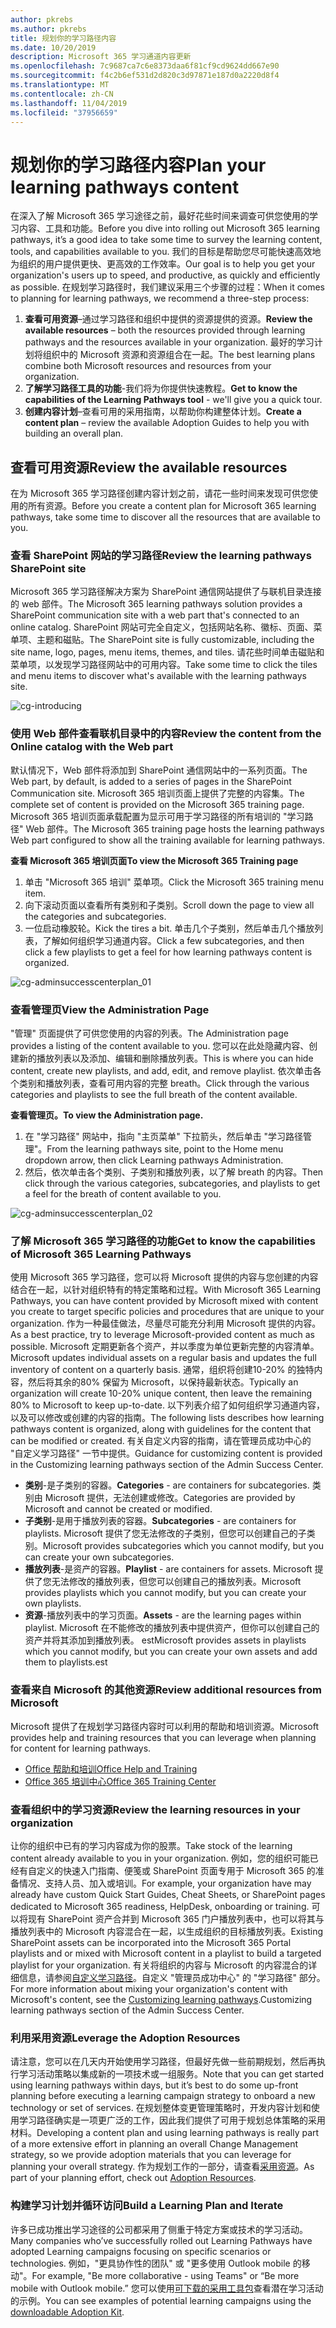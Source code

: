 ```yaml
---
author: pkrebs
ms.author: pkrebs
title: 规划你的学习路径内容
ms.date: 10/20/2019
description: Microsoft 365 学习通道内容更新
ms.openlocfilehash: 7c9687ca7c6e8373daa6f81cf9cd9624dd667e90
ms.sourcegitcommit: f4c2b6ef531d2d820c3d97871e187d0a2220d8f4
ms.translationtype: MT
ms.contentlocale: zh-CN
ms.lasthandoff: 11/04/2019
ms.locfileid: "37956659"
---
```

# <a name="plan-your-learning-pathways-content"></a><span data-ttu-id="e811e-103">规划你的学习路径内容</span><span class="sxs-lookup"><span data-stu-id="e811e-103">Plan your learning pathways content</span></span>
<span data-ttu-id="e811e-104">在深入了解 Microsoft 365 学习途径之前，最好花些时间来调查可供您使用的学习内容、工具和功能。</span><span class="sxs-lookup"><span data-stu-id="e811e-104">Before you dive into rolling out Microsoft 365 learning pathways, it’s a good idea to take some time to survey the learning content, tools, and capabilities available to you.</span></span> <span data-ttu-id="e811e-105">我们的目标是帮助您尽可能快速高效地为组织的用户提供更快、更高效的工作效率。</span><span class="sxs-lookup"><span data-stu-id="e811e-105">Our goal is to help you get your organization's users up to speed, and productive, as quickly and efficiently as possible.</span></span> <span data-ttu-id="e811e-106">在规划学习路径时，我们建议采用三个步骤的过程：</span><span class="sxs-lookup"><span data-stu-id="e811e-106">When it comes to planning for learning pathways, we recommend a three-step process:</span></span>

1. <span data-ttu-id="e811e-107">**查看可用资源**–通过学习路径和组织中提供的资源提供的资源。</span><span class="sxs-lookup"><span data-stu-id="e811e-107">**Review the available resources** – both the resources provided through learning pathways and the resources available in your organization.</span></span> <span data-ttu-id="e811e-108">最好的学习计划将组织中的 Microsoft 资源和资源组合在一起。</span><span class="sxs-lookup"><span data-stu-id="e811e-108">The best learning plans combine both Microsoft resources and resources from your organization.</span></span>
2. <span data-ttu-id="e811e-109">**了解学习路径工具的功能**-我们将为你提供快速教程。</span><span class="sxs-lookup"><span data-stu-id="e811e-109">**Get to know the capabilities of the Learning Pathways tool** - we'll give you a quick tour.</span></span> 
3. <span data-ttu-id="e811e-110">**创建内容计划**–查看可用的采用指南，以帮助你构建整体计划。</span><span class="sxs-lookup"><span data-stu-id="e811e-110">**Create a content plan** – review the available Adoption Guides to help you with building an overall plan.</span></span>

## <a name="review-the-available-resources"></a><span data-ttu-id="e811e-111">查看可用资源</span><span class="sxs-lookup"><span data-stu-id="e811e-111">Review the available resources</span></span>
<span data-ttu-id="e811e-112">在为 Microsoft 365 学习路径创建内容计划之前，请花一些时间来发现可供您使用的所有资源。</span><span class="sxs-lookup"><span data-stu-id="e811e-112">Before you create a content plan for Microsoft 365 learning pathways, take some time to discover all the resources that are available to you.</span></span>  

### <a name="review-the-learning-pathways-sharepoint-site"></a><span data-ttu-id="e811e-113">查看 SharePoint 网站的学习路径</span><span class="sxs-lookup"><span data-stu-id="e811e-113">Review the learning pathways SharePoint site</span></span>
<span data-ttu-id="e811e-114">Microsoft 365 学习路径解决方案为 SharePoint 通信网站提供了与联机目录连接的 web 部件。</span><span class="sxs-lookup"><span data-stu-id="e811e-114">The Microsoft 365 learning pathways solution provides a SharePoint communication site with a web part that's connected to an online catalog.</span></span> <span data-ttu-id="e811e-115">SharePoint 网站可完全自定义，包括网站名称、徽标、页面、菜单项、主题和磁贴。</span><span class="sxs-lookup"><span data-stu-id="e811e-115">The SharePoint site is fully customizable, including the site name, logo, pages, menu items, themes, and tiles.</span></span> <span data-ttu-id="e811e-116">请花些时间单击磁贴和菜单项，以发现学习路径网站中的可用内容。</span><span class="sxs-lookup"><span data-stu-id="e811e-116">Take some time to click the tiles and menu items to discover what's available with the learning pathways site.</span></span>

![cg-introducing](media/cg-introducing.png)

### <a name="review-the-content-from-the-online-catalog-with-the-web-part"></a><span data-ttu-id="e811e-118">使用 Web 部件查看联机目录中的内容</span><span class="sxs-lookup"><span data-stu-id="e811e-118">Review the content from the Online catalog with the Web part</span></span>
<span data-ttu-id="e811e-119">默认情况下，Web 部件将添加到 SharePoint 通信网站中的一系列页面。</span><span class="sxs-lookup"><span data-stu-id="e811e-119">The Web part, by default, is added to a series of pages in the SharePoint Communication site.</span></span> <span data-ttu-id="e811e-120">Microsoft 365 培训页面上提供了完整的内容集。</span><span class="sxs-lookup"><span data-stu-id="e811e-120">The complete set of content is provided on the Microsoft 365 training page.</span></span> <span data-ttu-id="e811e-121">Microsoft 365 培训页面承载配置为显示可用于学习路径的所有培训的 "学习路径" Web 部件。</span><span class="sxs-lookup"><span data-stu-id="e811e-121">The Microsoft 365 training page hosts the learning pathways Web part configured to show all the training available for learning pathways.</span></span> 

<span data-ttu-id="e811e-122">**查看 Microsoft 365 培训页面**</span><span class="sxs-lookup"><span data-stu-id="e811e-122">**To view the Microsoft 365 Training page**</span></span>
1. <span data-ttu-id="e811e-123">单击 "Microsoft 365 培训" 菜单项。</span><span class="sxs-lookup"><span data-stu-id="e811e-123">Click the Microsoft 365 training menu item.</span></span> 
1. <span data-ttu-id="e811e-124">向下滚动页面以查看所有类别和子类别。</span><span class="sxs-lookup"><span data-stu-id="e811e-124">Scroll down the page to view all the categories and subcategories.</span></span>
2. <span data-ttu-id="e811e-125">一位启动橡胶轮。</span><span class="sxs-lookup"><span data-stu-id="e811e-125">Kick the tires a bit.</span></span> <span data-ttu-id="e811e-126">单击几个子类别，然后单击几个播放列表，了解如何组织学习通道内容。</span><span class="sxs-lookup"><span data-stu-id="e811e-126">Click a few subcategories, and then click a few playlists to get a feel for how learning pathways content is organized.</span></span> 

![cg-adminsuccesscenterplan_01](media/cg-adminsuccesscenterplan_01.png)

### <a name="view-the-administration-page"></a><span data-ttu-id="e811e-128">查看管理页</span><span class="sxs-lookup"><span data-stu-id="e811e-128">View the Administration Page</span></span>
<span data-ttu-id="e811e-129">"管理" 页面提供了可供您使用的内容的列表。</span><span class="sxs-lookup"><span data-stu-id="e811e-129">The Administration page provides a listing of the content available to you.</span></span> <span data-ttu-id="e811e-130">您可以在此处隐藏内容、创建新的播放列表以及添加、编辑和删除播放列表。</span><span class="sxs-lookup"><span data-stu-id="e811e-130">This is where you can hide content, create new playlists, and add, edit, and remove playlist.</span></span> <span data-ttu-id="e811e-131">依次单击各个类别和播放列表，查看可用内容的完整 breath。</span><span class="sxs-lookup"><span data-stu-id="e811e-131">Click through the various categories and playlists to see the full breath of the content available.</span></span> 

<span data-ttu-id="e811e-132">**查看管理页。**</span><span class="sxs-lookup"><span data-stu-id="e811e-132">**To view the Administration page.**</span></span>
1. <span data-ttu-id="e811e-133">在 "学习路径" 网站中，指向 "主页菜单" 下拉箭头，然后单击 "学习路径管理"。</span><span class="sxs-lookup"><span data-stu-id="e811e-133">From the learning pathways site, point to the Home menu dropdown arrow, then click Learning pathways Administration.</span></span>  
2. <span data-ttu-id="e811e-134">然后，依次单击各个类别、子类别和播放列表，以了解 breath 的内容。</span><span class="sxs-lookup"><span data-stu-id="e811e-134">Then click through the various categories, subcategories, and playlists to get a feel for the breath of content available to you.</span></span> 

![cg-adminsuccesscenterplan_02](media/cg-adminsuccesscenterplan_02.png)

### <a name="get-to-know-the-capabilities-of-microsoft-365-learning-pathways"></a><span data-ttu-id="e811e-136">了解 Microsoft 365 学习路径的功能</span><span class="sxs-lookup"><span data-stu-id="e811e-136">Get to know the capabilities of Microsoft 365 Learning Pathways</span></span>
<span data-ttu-id="e811e-137">使用 Microsoft 365 学习路径，您可以将 Microsoft 提供的内容与您创建的内容结合在一起，以针对组织特有的特定策略和过程。</span><span class="sxs-lookup"><span data-stu-id="e811e-137">With Microsoft 365 Learning Pathways, you can have content provided by Microsoft mixed with content you create to target specific policies and procedures that are unique to your organization.</span></span> <span data-ttu-id="e811e-138">作为一种最佳做法，尽量尽可能充分利用 Microsoft 提供的内容。</span><span class="sxs-lookup"><span data-stu-id="e811e-138">As a best practice, try to leverage Microsoft-provided content as much as possible.</span></span> <span data-ttu-id="e811e-139">Microsoft 定期更新各个资产，并以季度为单位更新完整的内容清单。</span><span class="sxs-lookup"><span data-stu-id="e811e-139">Microsoft updates individual assets on a regular basis and updates the full inventory of content on a quarterly basis.</span></span> <span data-ttu-id="e811e-140">通常，组织将创建10-20% 的独特内容，然后将其余的80% 保留为 Microsoft，以保持最新状态。</span><span class="sxs-lookup"><span data-stu-id="e811e-140">Typically an organization will create 10-20% unique content, then leave the remaining 80% to Microsoft to keep up-to-date.</span></span> <span data-ttu-id="e811e-141">以下列表介绍了如何组织学习通道内容，以及可以修改或创建的内容的指南。</span><span class="sxs-lookup"><span data-stu-id="e811e-141">The following lists describes how learning pathways content is organized, along with guidelines for the content that can be modified or created.</span></span> <span data-ttu-id="e811e-142">有关自定义内容的指南，请在管理员成功中心的 "自定义学习路径" 一节中提供。</span><span class="sxs-lookup"><span data-stu-id="e811e-142">Guidance for customizing content is provided in the Customizing learning pathways section of the Admin Success Center.</span></span>

- <span data-ttu-id="e811e-143">**类别**-是子类别的容器。</span><span class="sxs-lookup"><span data-stu-id="e811e-143">**Categories** - are containers for subcategories.</span></span> <span data-ttu-id="e811e-144">类别由 Microsoft 提供，无法创建或修改。</span><span class="sxs-lookup"><span data-stu-id="e811e-144">Categories are provided by Microsoft and cannot be created or modified.</span></span>
- <span data-ttu-id="e811e-145">**子类别**-是用于播放列表的容器。</span><span class="sxs-lookup"><span data-stu-id="e811e-145">**Subcategories** - are containers for playlists.</span></span> <span data-ttu-id="e811e-146">Microsoft 提供了您无法修改的子类别，但您可以创建自己的子类别。</span><span class="sxs-lookup"><span data-stu-id="e811e-146">Microsoft provides subcategories which you cannot modify, but you can create your own subcategories.</span></span> 
- <span data-ttu-id="e811e-147">**播放列表**-是资产的容器。</span><span class="sxs-lookup"><span data-stu-id="e811e-147">**Playlist** - are containers for assets.</span></span> <span data-ttu-id="e811e-148">Microsoft 提供了您无法修改的播放列表，但您可以创建自己的播放列表。</span><span class="sxs-lookup"><span data-stu-id="e811e-148">Microsoft provides playlists which you cannot modify, but you can create your own playlists.</span></span>  
- <span data-ttu-id="e811e-149">**资源**-播放列表中的学习页面。</span><span class="sxs-lookup"><span data-stu-id="e811e-149">**Assets** - are the learning pages within playlist.</span></span> <span data-ttu-id="e811e-150">Microsoft 在不能修改的播放列表中提供资产，但你可以创建自己的资产并将其添加到播放列表。 est</span><span class="sxs-lookup"><span data-stu-id="e811e-150">Microsoft provides assets in playlists which you cannot modify, but you can create your own assets and add them to playlists.est</span></span>

### <a name="review-additional-resources-from-microsoft"></a><span data-ttu-id="e811e-151">查看来自 Microsoft 的其他资源</span><span class="sxs-lookup"><span data-stu-id="e811e-151">Review additional resources from Microsoft</span></span>
<span data-ttu-id="e811e-152">Microsoft 提供了在规划学习路径内容时可以利用的帮助和培训资源。</span><span class="sxs-lookup"><span data-stu-id="e811e-152">Microsoft provides help and training resources that you can leverage when planning for content for learning pathways.</span></span>  

-  [<span data-ttu-id="e811e-153">Office 帮助和培训</span><span class="sxs-lookup"><span data-stu-id="e811e-153">Office Help and Training</span></span>](https://support.office.com)
-  [<span data-ttu-id="e811e-154">Office 365 培训中心</span><span class="sxs-lookup"><span data-stu-id="e811e-154">Office 365 Training Center</span></span>](https://support.office.com/office-training-center)

### <a name="review-the-learning-resources-in-your-organization"></a><span data-ttu-id="e811e-155">查看组织中的学习资源</span><span class="sxs-lookup"><span data-stu-id="e811e-155">Review the learning resources in your organization</span></span>
<span data-ttu-id="e811e-156">让你的组织中已有的学习内容成为你的股票。</span><span class="sxs-lookup"><span data-stu-id="e811e-156">Take stock of the learning content already available to you in your organization.</span></span>
<span data-ttu-id="e811e-157">例如，您的组织可能已经有自定义的快速入门指南、便笺或 SharePoint 页面专用于 Microsoft 365 的准备情况、支持人员、加入或培训。</span><span class="sxs-lookup"><span data-stu-id="e811e-157">For example, your organization have may already have custom Quick Start Guides, Cheat Sheets, or SharePoint pages dedicated to Microsoft 365 readiness, HelpDesk, onboarding or training.</span></span> <span data-ttu-id="e811e-158">可以将现有 SharePoint 资产合并到 Microsoft 365 门户播放列表中，也可以将其与播放列表中的 Microsoft 内容混合在一起，以生成组织的目标播放列表。</span><span class="sxs-lookup"><span data-stu-id="e811e-158">Existing SharePoint assets can be incorporated into the Microsoft 365 Portal playlists and or mixed with Microsoft content in a playlist to build a targeted playlist for your organization.</span></span> <span data-ttu-id="e811e-159">有关将组织的内容与 Microsoft 的内容混合的详细信息，请参阅[自定义学习路径](custom_overview.md)。自定义 "管理员成功中心" 的 "学习路径" 部分。</span><span class="sxs-lookup"><span data-stu-id="e811e-159">For more information about mixing your organization's content with Microsoft's content, see the [Customizing learning pathways](custom_overview.md).Customizing learning pathways section of the Admin Success Center.</span></span>

### <a name="leverage-the-adoption-resources"></a><span data-ttu-id="e811e-160">利用采用资源</span><span class="sxs-lookup"><span data-stu-id="e811e-160">Leverage the Adoption Resources</span></span>
<span data-ttu-id="e811e-161">请注意，您可以在几天内开始使用学习路径，但最好先做一些前期规划，然后再执行学习活动策略以集成新的一项技术或一组服务。</span><span class="sxs-lookup"><span data-stu-id="e811e-161">Note that you can get started using learning pathways within days, but it’s best to do some up-front planning before executing a learning campaign strategy to onboard a new technology or set of services.</span></span> <span data-ttu-id="e811e-162">在规划整体变更管理策略时，开发内容计划和使用学习路径确实是一项更广泛的工作，因此我们提供了可用于规划总体策略的采用材料。</span><span class="sxs-lookup"><span data-stu-id="e811e-162">Developing a content plan and using learning pathways is really part of a more extensive effort in planning an overall Change Management strategy, so we provide adoption materials that you can leverage for planning your overall strategy.</span></span> <span data-ttu-id="e811e-163">作为规划工作的一部分，请查看[采用资源](https://resources.techcommunity.microsoft.com/adoption/)。</span><span class="sxs-lookup"><span data-stu-id="e811e-163">As part of your planning effort, check out [Adoption Resources](https://resources.techcommunity.microsoft.com/adoption/).</span></span>

### <a name="build-a-learning-plan-and-iterate"></a><span data-ttu-id="e811e-164">构建学习计划并循环访问</span><span class="sxs-lookup"><span data-stu-id="e811e-164">Build a Learning Plan and Iterate</span></span> 
<span data-ttu-id="e811e-165">许多已成功推出学习途径的公司都采用了侧重于特定方案或技术的学习活动。</span><span class="sxs-lookup"><span data-stu-id="e811e-165">Many companies who’ve successfully rolled out Learning Pathways have adopted Learning campaigns focusing on specific scenarios or technologies.</span></span> <span data-ttu-id="e811e-166">例如，"更具协作性的团队" 或 "更多使用 Outlook mobile 的移动"。</span><span class="sxs-lookup"><span data-stu-id="e811e-166">For example, "Be more collaborative - using Teams" or “Be more mobile with Outlook mobile.”</span></span> <span data-ttu-id="e811e-167">您可以使用[可下载的采用工具包](https://teamworktools.azurewebsites.net/m365lp/m365lpadoptionkit.zip)查看潜在学习活动的示例。</span><span class="sxs-lookup"><span data-stu-id="e811e-167">You can see examples of potential learning campaigns using the [downloadable Adoption Kit](https://teamworktools.azurewebsites.net/m365lp/m365lpadoptionkit.zip).</span></span>


 
